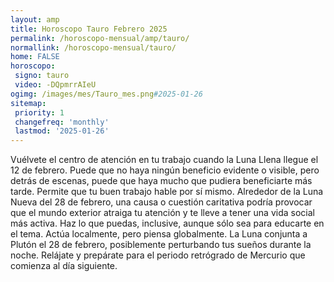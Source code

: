 ```yaml
---
layout: amp
title: Horoscopo Tauro Febrero 2025 
permalink: /horoscopo-mensual/amp/tauro/
normallink: /horoscopo-mensual/tauro/
home: FALSE
horoscopo:
 signo: tauro
 video: -DQpmrrAIeU
ogimg: /images/mes/Tauro_mes.png#2025-01-26
sitemap:
 priority: 1
 changefreq: 'monthly'
 lastmod: '2025-01-26'
---
```



Vuélvete el centro de atención en tu trabajo cuando la Luna Llena llegue el 12 de febrero. Puede que no haya ningún beneficio evidente o visible, pero detrás de escenas, puede que haya mucho que pudiera beneficiarte más tarde. Permite que tu buen trabajo hable por sí mismo. Alrededor de la Luna Nueva del 28 de febrero, una causa o cuestión caritativa podría provocar que el mundo exterior atraiga tu atención y te lleve a tener una vida social más activa. Haz lo que puedas, inclusive, aunque sólo sea para educarte en el tema. Actúa localmente, pero piensa globalmente. La Luna conjunta a Plutón el 28 de febrero, posiblemente perturbando tus sueños durante la noche. Relájate y prepárate para el periodo retrógrado de Mercurio que comienza al día siguiente.  